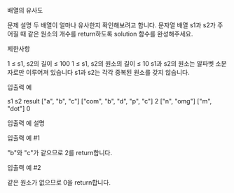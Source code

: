 배열의 유사도

문제 설명
두 배열이 얼마나 유사한지 확인해보려고 합니다. 문자열 배열 s1과 s2가 주어질 때 같은 원소의 개수를 return하도록 solution 함수를 완성해주세요.

제한사항

1 ≤ s1, s2의 길이 ≤ 100
1 ≤ s1, s2의 원소의 길이 ≤ 10
s1과 s2의 원소는 알파벳 소문자로만 이루어져 있습니다
s1과 s2는 각각 중복된 원소를 갖지 않습니다.

입출력 예

s1 s2 result
["a", "b", "c"] ["com", "b", "d", "p", "c"] 2
["n", "omg"] ["m", "dot"] 0

입출력 예 설명

입출력 예 #1

"b"와 "c"가 같으므로 2를 return합니다.

입출력 예 #2

같은 원소가 없으므로 0을 return합니다.
